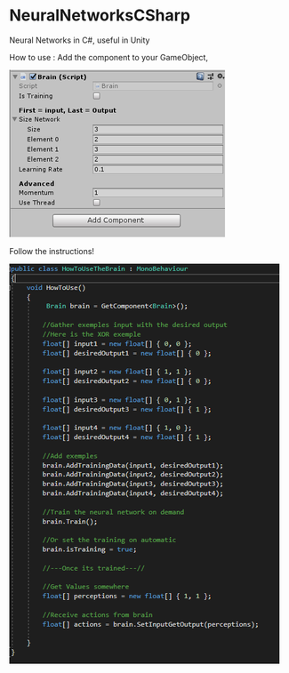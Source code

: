 # NeuralNetworksCSharp
Neural Networks in C#, useful in Unity

How to use :
Add the component to your GameObject,

![component](Image/BrainComponent.PNG)

Follow the instructions!

![ex](Image/HowToUse.PNG)



